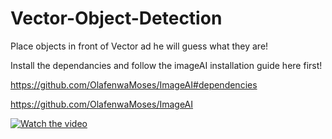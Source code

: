 # Vector-Object-Detection
Place objects in front of Vector ad he will guess what they are!

Install the dependancies and follow the imageAI installation guide here first!

https://github.com/OlafenwaMoses/ImageAI#dependencies

https://github.com/OlafenwaMoses/ImageAI

[![Watch the video](https://img.youtube.com/vi/afgmFLpgKRs/maxresdefault.jpg)](https://youtu.be/afgmFLpgKRs)
